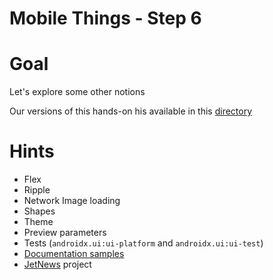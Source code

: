 # Mobile Things - Step 6

# Goal
Let's explore some other notions

Our versions of this hands-on his available in this [directory](./final-versions)

# Hints
- Flex
- Ripple
- Network Image loading
- Shapes
- Theme
- Preview parameters
- Tests (`androidx.ui:ui-platform` and `androidx.ui:ui-test`)
- [Documentation samples](https://android.googlesource.com/platform/frameworks/support/+/refs/heads/androidx-master-dev/ui/ui-material/integration-tests/material-demos/src/main/java/androidx/ui/material/demos)
- [JetNews](https://github.com/android/compose-samples/tree/master/JetNews) project